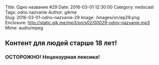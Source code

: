 Title: Одно название #29
Date: 2016-03-01 12:30:00
Category: nedocast  
Tags: odno nazvanie
Author: gikme  
Slug: 2016-03-01-odno-nazvanie-29
Image: /images/on/ep29.png
Enclosure: http://static.gik.me/mp3/on/s02/00029-odno-nazvanie.mp3  
Mime: audio/mpeg

## Контент для людей старше 18 лет!

### ОСТОРОЖНО! Нецензурная лексика!
